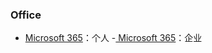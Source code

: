 ### Office 

- [Microsoft 365](https://www.office.com/?auth=1)：个人
-[ Microsoft 365](https://www.office.com/?auth=2)：企业
